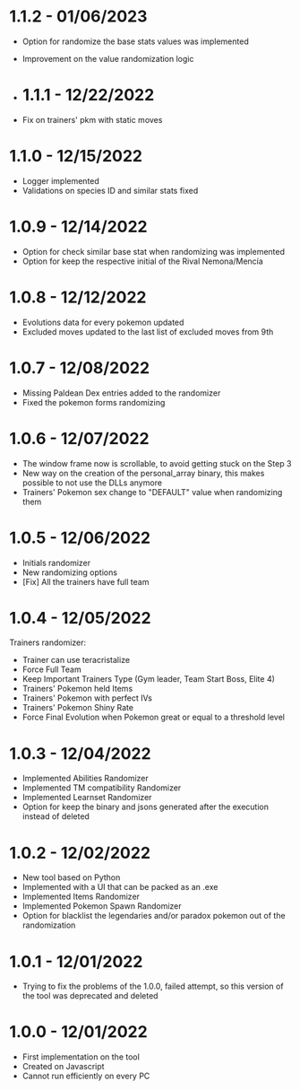 # 1.1.2 - 01/06/2023

- Option for randomize the base stats values was implemented
- Improvement on the value randomization logic
  
- # 1.1.1 - 12/22/2022

- Fix on trainers' pkm with static moves

# 1.1.0 - 12/15/2022

- Logger implemented
- Validations on species ID and similar stats fixed

# 1.0.9 - 12/14/2022

- Option for check similar base stat when randomizing was implemented
- Option for keep the respective initial of the Rival Nemona/Mencía 

# 1.0.8 - 12/12/2022

- Evolutions data for every pokemon updated
- Excluded moves updated to the last list of excluded moves from 9th

# 1.0.7 - 12/08/2022

- Missing Paldean Dex entries added to the randomizer
- Fixed the pokemon forms randomizing

# 1.0.6 - 12/07/2022

- The window frame now is scrollable, to avoid getting stuck on the Step 3
- New way on the creation of the personal_array binary, this makes possible to not use the DLLs anymore
- Trainers' Pokemon sex change to "DEFAULT" value when randomizing them

# 1.0.5 - 12/06/2022

- Initials randomizer
- New randomizing options
- [Fix] All the trainers have full team

# 1.0.4 - 12/05/2022

Trainers randomizer:
- Trainer can use teracristalize
- Force Full Team
- Keep Important Trainers Type (Gym leader, Team Start Boss, Elite 4)
- Trainers' Pokemon held Items
- Trainers' Pokemon with perfect IVs
- Trainers' Pokemon Shiny Rate
- Force Final Evolution when Pokemon great or equal to a threshold level

# 1.0.3 - 12/04/2022

- Implemented Abilities Randomizer
- Implemented TM compatibility Randomizer
- Implemented Learnset Randomizer
- Option for keep the binary and jsons generated after the execution instead of deleted

# 1.0.2 - 12/02/2022

- New tool based on Python
- Implemented with a UI that can be packed as an .exe
- Implemented Items Randomizer
- Implemented Pokemon Spawn Randomizer
- Option for blacklist the legendaries and/or paradox pokemon out of the randomization

# 1.0.1 - 12/01/2022

- Trying to fix the problems of the 1.0.0, failed attempt, so this version of the tool was deprecated and deleted

# 1.0.0 - 12/01/2022

- First implementation on the tool
- Created on Javascript
- Cannot run efficiently on every PC
